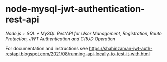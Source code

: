 # node-mysql-jwt-authentication-rest-api
*Node.js + SQL + MySQL RestAPI for User Management, Registration, Route Protection, JWT Authentication and CRUD Operation*

For documentation and instructions see
https://shahinzaman-jwt-auth-restapi.blogspot.com/2021/08/running-api-locally-to-test-it-with.html
